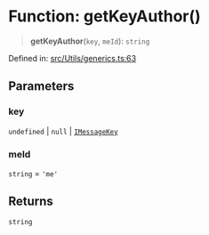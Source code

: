 # Function: getKeyAuthor()

> **getKeyAuthor**(`key`, `meId`): `string`

Defined in: [src/Utils/generics.ts:63](https://github.com/Fokusdotid/bail/blob/3bcafd64e13ba51a595ace0ee7bd2c9c52ab1814/src/Utils/generics.ts#L63)

## Parameters

### key

`undefined` | `null` | [`IMessageKey`](../namespaces/proto/interfaces/IMessageKey.md)

### meId

`string` = `'me'`

## Returns

`string`
